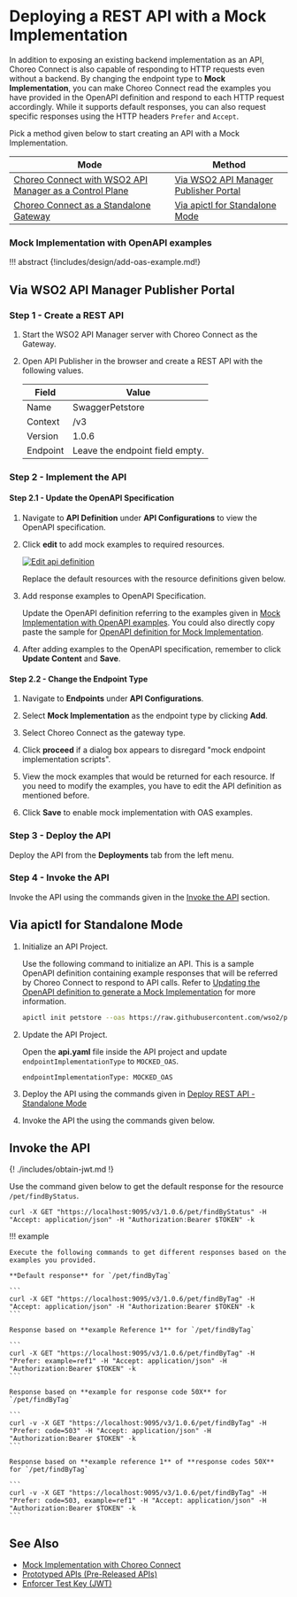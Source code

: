 # Deploying a REST API with a Mock Implementation

In addition to exposing an existing backend implementation as an API, Choreo Connect is also capable of responding to HTTP requests even without a backend. By changing the endpoint type to **Mock Implementation**, you can make Choreo Connect read the examples you have provided in the OpenAPI definition and respond to each HTTP request accordingly. While it supports default responses, you can also request specific responses using the HTTP headers `Prefer` and `Accept`.

Pick a method given below to start creating an API with a Mock Implementation.

|**Mode**         | **Method**    |
|--------------|-----------|
|[Choreo Connect with WSO2 API Manager as a Control Plane]({{base_path}}/deploy-and-publish/deploy-on-gateway/choreo-connect/concepts/apim-as-control-plane/)   | [Via WSO2 API Manager Publisher Portal](#via-wso2-api-manager-publisher-portal)  |
|[Choreo Connect as a Standalone Gateway]({{base_path}}/deploy-and-publish/deploy-on-gateway/choreo-connect/concepts/as-a-standalone-gateway/)  |[Via apictl for Standalone Mode](#via-apictl-for-standalone-mode) |

### Mock Implementation with OpenAPI examples

!!! abstract
    {!includes/design/add-oas-example.md!}
    
## Via WSO2 API Manager Publisher Portal
### Step 1 - Create a REST API

1. Start the WSO2 API Manager server with Choreo Connect as the Gateway.

2. Open API Publisher in the browser and create a REST API with the following values. 

    | **Field**    | **Value**                        |
    |----------|-------------------------------------|
    | Name     | SwaggerPetstore                     |
    | Context  | /v3                                 |
    | Version  | 1.0.6                               |
    | Endpoint | Leave the endpoint field empty. |

### Step 2 - Implement the API

#### Step 2.1 - Update the OpenAPI Specification

1. Navigate to **API Definition** under **API Configurations** to view the OpenAPI specification.

2. Click **edit** to add mock examples to required resources.

    [![Edit api definition]({{base_path}}/assets/img/learn/prototype-api/mock-impl-edit-api-definition.png)]({{base_path}}/assets/img/learn/prototype-api/mock-impl-edit-api-definition.png)

    Replace the default resources with the resource definitions given below.

3. Add response examples to OpenAPI Specification.    

    Update the OpenAPI definition referring to the examples given in [Mock Implementation with OpenAPI examples](#mock-implementation-with-openapi-examples). You could also directly copy paste the sample for [OpenAPI definition for Mock Implementation](https://github.com/wso2/product-microgateway/blob/main/samples/openAPI-definitions/mock-impl-sample.yaml).

4. After adding examples to the OpenAPI specification, remember to click **Update Content** and **Save**.

#### Step 2.2 - Change the Endpoint Type

1. Navigate to **Endpoints** under **API Configurations**.

2. Select **Mock Implementation** as the endpoint type by clicking **Add**. 

3. Select Choreo Connect as the gateway type. 

4. Click **proceed** if a dialog box appears to disregard "mock endpoint implementation scripts". 

5. View the mock examples that would be returned for each resource. If you need to modify the examples, you have to edit the API definition as mentioned before.

6. Click **Save** to enable mock implementation with OAS examples.

### Step 3 - Deploy the API

Deploy the API from the **Deployments** tab from the left menu.

### Step 4 - Invoke the API

Invoke the API using the commands given in the [Invoke the API](#invoke-the-api) section.

## Via apictl for Standalone Mode

1. Initialize an API Project.

    Use the following command to initialize an API. This is a sample OpenAPI definition containing example responses that will be referred by Choreo Connect to respond to API calls. Refer to [Updating the OpenAPI definition to generate a Mock Implementation](#updating-the-openapi-definition-to-generate-a-mock-implementation) for more information.

    ```bash
    apictl init petstore --oas https://raw.githubusercontent.com/wso2/product-microgateway/main/samples/openAPI-definitions/mock-impl-sample.yaml
    ```

2. Update the API Project.

    Open the **api.yaml** file inside the API project and update `endpointImplementationType` to `MOCKED_OAS`.

    ```
    endpointImplementationType: MOCKED_OAS
    ```

3. Deploy the API using the commands given in [Deploy REST API - Standalone Mode]({{base_path}}/deploy-and-publish/deploy-on-gateway/choreo-connect/deploy-api/deploy-rest-api-in-choreo-connect/#via-apictl-for-standalone-mode)

4. Invoke the API the using the commands given below. 

## Invoke the API

{! ./includes/obtain-jwt.md !}

Use the command given below to get the default response for the resource `/pet/findByStatus`.

```
curl -X GET "https://localhost:9095/v3/1.0.6/pet/findByStatus" -H "Accept: application/json" -H "Authorization:Bearer $TOKEN" -k 
```

!!! example

    Execute the following commands to get different responses based on the examples you provided.
   
    **Default response** for `/pet/findByTag`

    ```
    curl -X GET "https://localhost:9095/v3/1.0.6/pet/findByTag" -H "Accept: application/json" -H "Authorization:Bearer $TOKEN" -k
    ```

    Response based on **example Reference 1** for `/pet/findByTag`

    ```
    curl -X GET "https://localhost:9095/v3/1.0.6/pet/findByTag" -H "Prefer: example=ref1" -H "Accept: application/json" -H "Authorization:Bearer $TOKEN" -k
    ```

    Response based on **example for response code 50X** for `/pet/findByTag`

    ```
    curl -v -X GET "https://localhost:9095/v3/1.0.6/pet/findByTag" -H "Prefer: code=503" -H "Accept: application/json" -H "Authorization:Bearer $TOKEN" -k
    ```

    Response based on **example reference 1** of **response codes 50X**  for `/pet/findByTag`

    ```
    curl -v -X GET "https://localhost:9095/v3/1.0.6/pet/findByTag" -H "Prefer: code=503, example=ref1" -H "Accept: application/json" -H "Authorization:Bearer $TOKEN" -k
    ```

## See Also

- [Mock Implementation with Choreo Connect]({{base_path}}/design/prototype-api/create-mocked-oas-api/)
- [Prototyped APIs (Pre-Released APIs)]({{base_path}}/design/prototype-api/overview/)
- [Enforcer Test Key (JWT)]({{base_path}}/deploy-and-publish/deploy-on-gateway/choreo-connect/security/generate-a-test-jwt)
